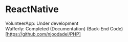 # ReactNative  
VolunteerApp: Under development  
Wafferly: Completed (Documentation) (Back-End Code)[https://github.com/njoodadel/PHP]
